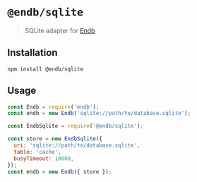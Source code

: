 # `@endb/sqlite`

> SQLite adapter for [Endb](https://github.com/chroventer/endb)

## Installation

```shell
npm install @endb/sqlite
```

## Usage

```javascript
const Endb = require('endb');
const endb = new Endb('sqlite://path/to/database.sqlite');
```

```javascript
const EndbSqlite = require('@endb/sqlite');

const store = new EndbSqlite({
  uri: 'sqlite://path/to/database.sqlite',
  table: 'cache',
  busyTimeout: 10000,
});
const endb = new Endb({ store });
```
